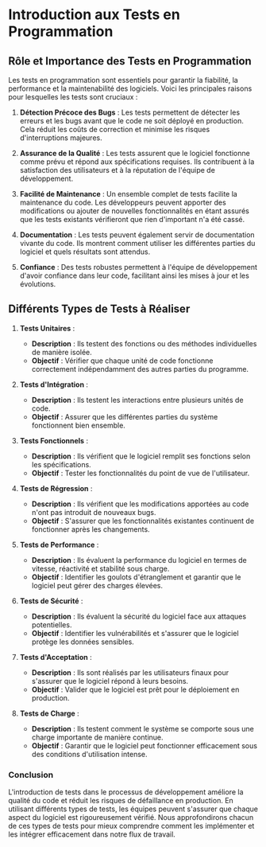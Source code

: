 # Introduction aux Tests en Programmation

## Rôle et Importance des Tests en Programmation

Les tests en programmation sont essentiels pour garantir la fiabilité, la performance et la maintenabilité des logiciels. Voici les principales raisons pour lesquelles les tests sont cruciaux :

1. **Détection Précoce des Bugs** :
   Les tests permettent de détecter les erreurs et les bugs avant que le code ne soit déployé en production. Cela réduit les coûts de correction et minimise les risques d'interruptions majeures.

2. **Assurance de la Qualité** :
   Les tests assurent que le logiciel fonctionne comme prévu et répond aux spécifications requises. Ils contribuent à la satisfaction des utilisateurs et à la réputation de l'équipe de développement.

3. **Facilité de Maintenance** :
   Un ensemble complet de tests facilite la maintenance du code. Les développeurs peuvent apporter des modifications ou ajouter de nouvelles fonctionnalités en étant assurés que les tests existants vérifieront que rien d'important n'a été cassé.

4. **Documentation** :
   Les tests peuvent également servir de documentation vivante du code. Ils montrent comment utiliser les différentes parties du logiciel et quels résultats sont attendus.

5. **Confiance** :
   Des tests robustes permettent à l'équipe de développement d'avoir confiance dans leur code, facilitant ainsi les mises à jour et les évolutions.

## Différents Types de Tests à Réaliser

1. **Tests Unitaires** :
   - **Description** : Ils testent des fonctions ou des méthodes individuelles de manière isolée.
   - **Objectif** : Vérifier que chaque unité de code fonctionne correctement indépendamment des autres parties du programme.

2. **Tests d'Intégration** :
   - **Description** : Ils testent les interactions entre plusieurs unités de code.
   - **Objectif** : Assurer que les différentes parties du système fonctionnent bien ensemble.

3. **Tests Fonctionnels** :
   - **Description** : Ils vérifient que le logiciel remplit ses fonctions selon les spécifications.
   - **Objectif** : Tester les fonctionnalités du point de vue de l'utilisateur.

4. **Tests de Régression** :
   - **Description** : Ils vérifient que les modifications apportées au code n'ont pas introduit de nouveaux bugs.
   - **Objectif** : S'assurer que les fonctionnalités existantes continuent de fonctionner après les changements.

5. **Tests de Performance** :
   - **Description** : Ils évaluent la performance du logiciel en termes de vitesse, réactivité et stabilité sous charge.
   - **Objectif** : Identifier les goulots d'étranglement et garantir que le logiciel peut gérer des charges élevées.

6. **Tests de Sécurité** :
   - **Description** : Ils évaluent la sécurité du logiciel face aux attaques potentielles.
   - **Objectif** : Identifier les vulnérabilités et s'assurer que le logiciel protège les données sensibles.

7. **Tests d'Acceptation** :
   - **Description** : Ils sont réalisés par les utilisateurs finaux pour s'assurer que le logiciel répond à leurs besoins.
   - **Objectif** : Valider que le logiciel est prêt pour le déploiement en production.

8. **Tests de Charge** :
   - **Description** : Ils testent comment le système se comporte sous une charge importante de manière continue.
   - **Objectif** : Garantir que le logiciel peut fonctionner efficacement sous des conditions d'utilisation intense.

### Conclusion

L'introduction de tests dans le processus de développement améliore la qualité du code et réduit les risques de défaillance en production. En utilisant différents types de tests, les équipes peuvent s'assurer que chaque aspect du logiciel est rigoureusement vérifié. Nous approfondirons chacun de ces types de tests pour mieux comprendre comment les implémenter et les intégrer efficacement dans notre flux de travail.
